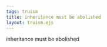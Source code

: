 ```yaml
---
tags: truism
title: inheritance must be abolished
layout: truism.ejs
---
```


inheritance must be abolished